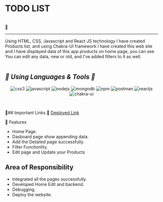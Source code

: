 
 <h1> TODO LIST</h1>
<br/>
🎯 
<hr>
Using HTML, CSS, Javascript and React JS technology I have created Products list, and using Chakra-UI framework I have created this web site and I have displayed data of this app products on home page, you can see You can edit any data, new or old, and I've added filters to it as well.
<br/>
<br/>

<h2><i>🎯 Using Languages & Tools 🧰</i></h2>
<p align="center">
    <img src="https://img.shields.io/badge/CSS3-1572B6?style=for-the-badge&logo=css3&logoColor=white" alt="css3" />
    <img src="https://img.shields.io/badge/JavaScript-323330?style=for-the-badge&logo=javascript&logoColor=F7DF1E" alt="javascript" />
    <img src="https://img.shields.io/badge/Node.js-339933?style=for-the-badge&logo=nodedotjs&logoColor=white" alt="nodejs" />
    <img src="https://img.shields.io/badge/MongoDB-4EA94B?style=for-the-badge&logo=mongodb&logoColor=white" alt="mongodb" />
    <img src="https://img.shields.io/badge/npm-CB3837?style=for-the-badge&logo=npm&logoColor=white" alt="npm" />
    <img src="https://img.shields.io/badge/Postman-FF6C37?style=for-the-badge&logo=Postman&logoColor=white" alt="postman" />
    <img src="https://img.shields.io/badge/React-20232A?style=for-the-badge&logo=react&logoColor=61DAFB" alt="reactjs" />
   <img src="https://img.shields.io/badge/Chakra%20UI-3bc7bd?style=for-the-badge&logo=chakraui&logoColor=white" alt="chakra-ui" />
 </p>
<br>

🎯## Important Links 🔗 
<a href="https://quiet-piroshki-cb1bdc.netlify.app/">Deployed Link</a>
<br>

🎯 Features
- Home Page.
- Dasboard page show appending data.
- Add the Detailed page successfully.
- Filter Functionlity.
- Edit page and Update your Products


## Area of Responsibility

- Integrated all the pages successfully.
- Developed Home Edit and backend.
- Debugging.
- Deploy the website.







 
